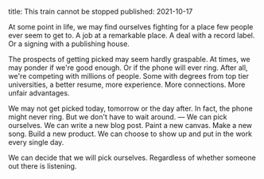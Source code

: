 title: This train cannot be stopped
published: 2021-10-17

At some point in life, we may find ourselves fighting for a place few people ever seem to get to. A job at a remarkable place. A deal with a record label. Or a signing with a publishing house.

The prospects of getting picked may seem hardly graspable. At times, we may ponder if we're good enough. Or if the phone will ever ring. After all, we're competing with millions of people. Some with degrees from top tier universities, a better resume, more experience. More connections. More unfair advantages.

We may not get picked today, tomorrow or the day after. In fact, the phone might never ring. But we don't have to wait around. — We can pick ourselves. We can write a new blog post. Paint a new canvas. Make a new song. Build a new product. We can choose to show up and put in the work every single day.

We can decide that we will pick ourselves. Regardless of whether someone out there is listening.
